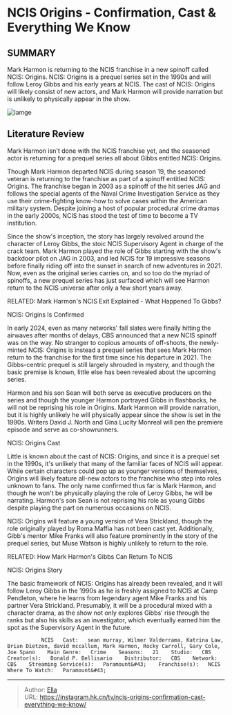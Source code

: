 # NCIS Origins - Confirmation, Cast &amp; Everything We Know


## SUMMARY 



  Mark Harmon is returning to the NCIS franchise in a new spinoff called NCIS: Origins.   NCIS: Origins is a prequel series set in the 1990s and will follow Leroy Gibbs and his early years at NCIS.   The cast of NCIS: Origins will likely consist of new actors, and Mark Harmon will provide narration but is unlikely to physically appear in the show.  

![iamge](https://static1.srcdn.com/wordpress/wp-content/uploads/2022/08/NCIS-Mark-Harmon-as-Leroy-Jethro-Gibbs-Harmon-Addresses-Series-departure.jpg)

## Literature Review
Mark Harmon isn&#39;t done with the NCIS franchise yet, and the seasoned actor is returning for a prequel series all about Gibbs entitled NCIS: Origins.




Though Mark Harmon departed NCIS during season 19, the seasoned veteran is returning to the franchise as part of a spinoff entitled NCIS: Origins. The franchise began in 2003 as a spinoff of the hit series JAG and follows the special agents of the Naval Crime Investigation Service as they use their crime-fighting know-how to solve cases within the American military system. Despite joining a host of popular procedural crime dramas in the early 2000s, NCIS has stood the test of time to become a TV institution.




Since the show&#39;s inception, the story has largely revolved around the character of Leroy Gibbs, the stoic NCIS Supervisory Agent in charge of the crack team. Mark Harmon played the role of Gibbs starting with the show&#39;s backdoor pilot on JAG in 2003, and led NCIS for 19 impressive seasons before finally riding off into the sunset in search of new adventures in 2021. Now, even as the original series carries on, and so too do the myriad of spinoffs, a new prequel series has just surfaced which will see Harmon return to the NCIS universe after only a few short years away.

RELATED: Mark Harmon&#39;s NCIS Exit Explained - What Happened To Gibbs?


 NCIS: Origins Is Confirmed 
          

In early 2024, even as many networks&#39; fall slates were finally hitting the airwaves after months of delays, CBS announced that a new NCIS spinoff was on the way. No stranger to copious amounts of off-shoots, the newly-minted NCIS: Origins is instead a prequel series that sees Mark Harmon return to the franchise for the first time since his departure in 2021. The Gibbs-centric prequel is still largely shrouded in mystery, and though the basic premise is known, little else has been revealed about the upcoming series.




Harmon and his son Sean will both serve as executive producers on the series and though the younger Harmon portrayed Gibbs in flashbacks, he will not be reprising his role in Origins. Mark Harmon will provide narration, but it is highly unlikely he will physically appear since the show is set in the 1990s. Writers David J. North and Gina Lucity Monreal will pen the premiere episode and serve as co-showrunners.



 NCIS: Origins Cast 
          

Little is known about the cast of NCIS: Origins, and since it is a prequel set in the 1990s, it&#39;s unlikely that many of the familiar faces of NCIS will appear. While certain characters could pop up as younger versions of themselves, Origins will likely feature all-new actors to the franchise who step into roles unknown to fans. The only name confirmed thus far is Mark Harmon, and though he won&#39;t be physically playing the role of Leroy Gibbs, he will be narrating. Harmon&#39;s son Sean is not reprising his role as young Gibbs despite playing the part on numerous occasions on NCIS.




NCIS: Origins will feature a young version of Vera Strickland, though the role originally played by Roma Maffia has not been cast yet. Additionally, Gibb&#39;s mentor Mike Franks will also feature prominently in the story of the prequel series, but Muse Watson is highly unlikely to return to the role.

RELATED: How Mark Harmon&#39;s Gibbs Can Return To NCIS



 NCIS: Origins Story 
          

The basic framework of NCIS: Origins has already been revealed, and it will follow Leroy Gibbs in the 1990s as he is freshly assigned to NCIS at Camp Pendleton, where he learns from legendary agent Mike Franks and his partner Vera Strickland. Presumably, it will be a procedural mixed with a character drama, as the show not only explores Gibbs&#39; rise through the ranks but also his skills as an investigator, which eventually earned him the spot as the Supervisory Agent in the future.




               NCIS   Cast:   sean murray, Wilmer Valderrama, Katrina Law, Brian Dietzen, david mccallum, Mark Harmon, Rocky Carroll, Gary Cole, Joe Spano    Main Genre:   Crime    Seasons:   21    Studio:   CBS    Creator(s):   Donald P. Bellisario    Distributor:   CBS    Network:   CBS    Streaming Service(s):   Paramount&#43;    Franchise(s):   NCIS    Where To Watch:   Paramount&#43;      

---

> Author: [Ella](https://instagram.hk.cn/)  
> URL: https://instagram.hk.cn/tv/ncis-origins-confirmation-cast-everything-we-know/  

